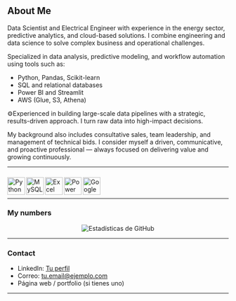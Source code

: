 <h1 align="center"></h1>


## About Me

Data Scientist and Electrical Engineer with experience in the energy sector, predictive analytics, and cloud-based solutions. I combine engineering and data science to solve complex business and operational challenges.

Specialized in data analysis, predictive modeling, and workflow automation using tools such as:

- Python, Pandas, Scikit-learn  
- SQL and relational databases  
- Power BI and Streamlit  
- AWS (Glue, S3, Athena)

⚙Experienced in building large-scale data pipelines with a strategic, results-driven approach. I turn raw data into high-impact decisions.

My background also includes consultative sales, team leadership, and management of technical bids. I consider myself a driven, communicative, and proactive professional — always focused on delivering value and growing continuously.



---

###  

<img align="left" alt="Python" width="40px" src="https://img.shields.io/badge/Python-3776AB?style=for-the-badge&logo=python&logoColor=white" />
<img align="left" alt="MySQL" width="40px" src="https://img.shields.io/badge/MySQL-005C84?style=for-the-badge&logo=mysql&logoColor=white" />
<img align="left" alt="Excel" width="40px" src="https://img.shields.io/badge/Excel-217346?style=for-the-badge&logo=microsoft-excel&logoColor=white" />
<img align="left" alt="Power BI" width="40px" src="https://img.shields.io/badge/Power%20BI-F2C811?style=for-the-badge&logo=power%20bi&logoColor=black" />
<img align="left" alt="Google Cloud" width="40px" src="https://img.shields.io/badge/Google%20Cloud-4285F4?style=for-the-badge&logo=google-cloud&logoColor=white" />
<br><br>

---

###  My numbers

<p align="center">
  <img src="https://github-readme-stats.vercel.app/api?username=gabyx7677&show_icons=true&theme=dark" alt="Estadísticas de GitHub" />
</p>

---

###  Contact

- LinkedIn: [Tu perfil](https://www.linkedin.com/in/tuusuario/)
- Correo: tu.email@ejemplo.com
- Página web / portfolio (si tienes uno)

---

